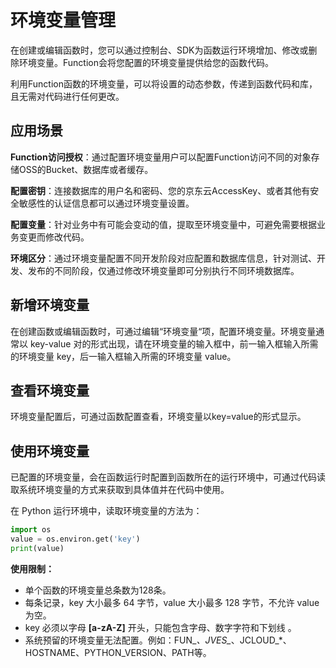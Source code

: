 # 环境变量管理

在创建或编辑函数时，您可以通过控制台、SDK为函数运行环境增加、修改或删除环境变量。Function会将您配置的环境变量提供给您的函数代码。

利用Function函数的环境变量，可以将设置的动态参数，传递到函数代码和库，且无需对代码进行任何更改。

## 应用场景

**Function访问授权**：通过配置环境变量用户可以配置Function访问不同的对象存储OSS的Bucket、数据库或者缓存。

**配置密钥**：连接数据库的用户名和密码、您的京东云AccessKey、或者其他有安全敏感性的认证信息都可以通过环境变量设置。

**配置变量**：针对业务中有可能会变动的值，提取至环境变量中，可避免需要根据业务变更而修改代码。

**环境区分**：通过环境变量配置不同开发阶段对应配置和数据库信息，针对测试、开发、发布的不同阶段，仅通过修改环境变量即可分别执行不同环境数据库。

 

## 新增环境变量

在创建函数或编辑函数时，可通过编辑“环境变量“项，配置环境变量。环境变量通常以 key-value 对的形式出现，请在环境变量的输入框中，前一输入框输入所需的环境变量 key，后一输入框输入所需的环境变量 value。

 

## 查看环境变量

环境变量配置后，可通过函数配置查看，环境变量以key=value的形式显示。

 

## 使用环境变量

已配置的环境变量，会在函数运行时配置到函数所在的运行环境中，可通过代码读取系统环境变量的方式来获取到具体值并在代码中使用。

在 Python 运行环境中，读取环境变量的方法为：

```Python
import os
value = os.environ.get('key')
print(value)
```

 

**使用限制：**

* 单个函数的环境变量总条数为128条。
* 每条记录，key 大小最多 64 字节，value 大小最多 128 字节，不允许 value 为空。
* key 必须以字母 **[a-zA-Z]** 开头，只能包含字母、数字字符和下划线 。
* 系统预留的环境变量无法配置。例如：FUN_*、JVES_*、JCLOUD_*、HOSTNAME、PYTHON_VERSION、PATH等。
